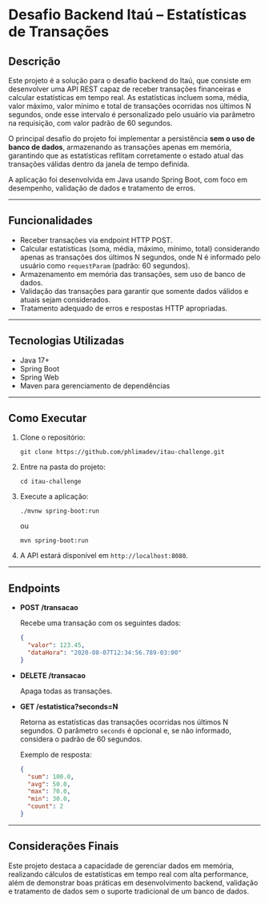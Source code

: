 # Desafio Backend Itaú – Estatísticas de Transações

## Descrição

Este projeto é a solução para o desafio backend do Itaú, que consiste em desenvolver uma API REST capaz de receber transações financeiras e calcular estatísticas em tempo real. As estatísticas incluem soma, média, valor máximo, valor mínimo e total de transações ocorridas nos últimos N segundos, onde esse intervalo é personalizado pelo usuário via parâmetro na requisição, com valor padrão de 60 segundos.

O principal desafio do projeto foi implementar a persistência **sem o uso de banco de dados**, armazenando as transações apenas em memória, garantindo que as estatísticas reflitam corretamente o estado atual das transações válidas dentro da janela de tempo definida.

A aplicação foi desenvolvida em Java usando Spring Boot, com foco em desempenho, validação de dados e tratamento de erros.

---

## Funcionalidades

- Receber transações via endpoint HTTP POST.
- Calcular estatísticas (soma, média, máximo, mínimo, total) considerando apenas as transações dos últimos N segundos, onde N é informado pelo usuário como `requestParam` (padrão: 60 segundos).
- Armazenamento em memória das transações, sem uso de banco de dados.
- Validação das transações para garantir que somente dados válidos e atuais sejam considerados.
- Tratamento adequado de erros e respostas HTTP apropriadas.

---

## Tecnologias Utilizadas

- Java 17+
- Spring Boot
- Spring Web
- Maven para gerenciamento de dependências

---

## Como Executar

1. Clone o repositório:
   ```
   git clone https://github.com/phlimadev/itau-challenge.git
   ```

2. Entre na pasta do projeto:
   ```
   cd itau-challenge
   ```

3. Execute a aplicação:
   ```
   ./mvnw spring-boot:run
   ```
   ou
   ```
   mvn spring-boot:run
   ```

4. A API estará disponível em `http://localhost:8080`.

---

## Endpoints

- **POST /transacao**

  Recebe uma transação com os seguintes dados:
  ```json
  {
    "valor": 123.45,
    "dataHora": "2020-08-07T12:34:56.789-03:00"
  }
  ```
  
- **DELETE /transacao**

  Apaga todas as transações.

- **GET /estatistica?seconds=N**

  Retorna as estatísticas das transações ocorridas nos últimos N segundos. O parâmetro `seconds` é opcional e, se não informado, considera o padrão de 60 segundos.

  Exemplo de resposta:
  ```json
  {
    "sum": 100.0,
    "avg": 50.0,
    "max": 70.0,
    "min": 30.0,
    "count": 2
  }
  ```

---

## Considerações Finais

Este projeto destaca a capacidade de gerenciar dados em memória, realizando cálculos de estatísticas em tempo real com alta performance, além de demonstrar boas práticas em desenvolvimento backend, validação e tratamento de dados sem o suporte tradicional de um banco de dados.
